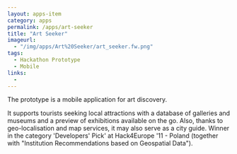 ```yaml
---
layout: apps-item
category: apps
permalink: /apps/art-seeker
title: "Art Seeker"
imageurl:
  - "/img/apps/Art%20Seeker/art_seeker.fw.png"
tags:
  - Hackathon Prototype
  - Mobile
links:
  - 
---
```


The prototype is a mobile application for art discovery.

It supports tourists seeking local attractions with a database of galleries and museums and a preview of exhibitions available on the go. Also, thanks to geo-localisation and map services, it may also serve as a city guide. Winner in the category 'Developers' Pick' at Hack4Europe '11 - Poland (together with "Institution Recommendations based on Geospatial Data").


